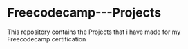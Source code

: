 # Freecodecamp---Projects
This repository contains the Projects that i have made for my Freecodecamp certification
